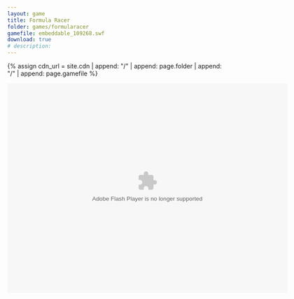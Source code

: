 ```yaml
---
layout: game
title: Formula Racer
folder: games/formularacer
gamefile: embeddable_109268.swf
download: true
# description: 
---
```


{% assign cdn_url = site.cdn | append: "/" | append: page.folder | append: "/" | append: page.gamefile %}

<embed xmlns="http://www.w3.org/1999/xhtml" height="480" src="{{ cdn_url }}" type="application/x-shockwave-flash" width="640" />
